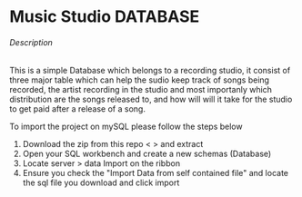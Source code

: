 # Music Studio DATABASE 

###### Description
This is a simple Database which belongs to a recording studio, it consist of three major table which can help the sudio keep track of songs being recorded, the artist recording in the studio and most importanly which distribution are the songs released to, and how will will it take for the studio to get paid after a release of a song.

To import the project on mySQL please follow the steps below

1. Download the zip from this repo < > and extract
2. Open your SQL workbench and create a new schemas (Database)
4. Locate server > data Import on the ribbon 
5. Ensure you check the "Import Data from self contained file" and locate the sql file you download and click import